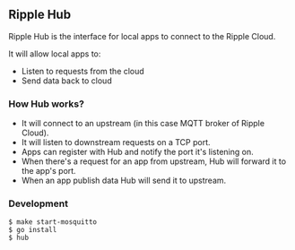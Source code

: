 ## Ripple Hub

Ripple Hub is the interface for local apps to connect to the Ripple Cloud.

It will allow local apps to:
* Listen to requests from the cloud
* Send data back to cloud

### How Hub works?

* It will connect to an upstream (in this case MQTT broker of Ripple Cloud).
* It will listen to downstream requests on a TCP port.
* Apps can register with Hub and notify the port it's listening on.
* When there's a request for an app from upstream, Hub will forward it to the app's port.
* When an app publish data Hub will send it to upstream.

### Development

```
$ make start-mosquitto
$ go install
$ hub
```
